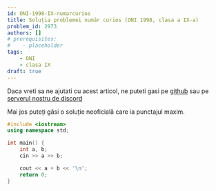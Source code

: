 ```yaml
---
id: ONI-1998-IX-numarcurios
title: Soluția problemei număr curios (ONI 1998, clasa a IX-a)
problem_id: 2973
authors: []
# prerequisites:
#    - placeholder
tags:
    - ONI
    - clasa IX
draft: true
---
```


Daca vreti sa ne ajutati cu acest articol, ne puteti gasi pe [github](https://github.com/roalgo-discord/arhiva-educationala) sau pe [serverul nostru de discord](https://discord.gg/vdDRSmg3fC)

Mai jos puteți găsi o soluție neoficială care ia punctajul maxim.

```cpp
#include <iostream>
using namespace std;

int main() {
    int a, b;
    cin >> a >> b;

    cout << a + b << '\n';
    return 0;
}
```

